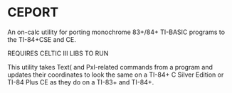 # CEPORT
An on-calc utility for porting monochrome 83+/84+ TI-BASIC programs to the TI-84+CSE and CE.

REQUIRES CELTIC III LIBS TO RUN

This utility takes Text( and Pxl-related commands from a program and updates their coordinates to look the same on a TI-84+ C Silver Edition or TI-84 Plus CE as they do on a TI-83+ and TI-84+.
